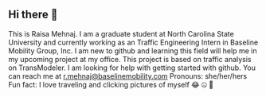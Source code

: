 ## Hi there 👋
This is Raisa Mehnaj. I am a graduate student at North Carolina State University and currently working as an Traffic Engineering Intern in Baseline Mobility Group, Inc. 
I am new to github and learning this field will help me in my upcoming project at my office. This project is based on traffic analysis on TransModeler. I am looking for help with getting started with github. 
You can reach me at r.mehnaj@baselinemobility.com
Pronouns: she/her/hers
Fun fact: I love traveling and clicking pictures of myself 😂 🤐 🫥
<!--
**mehnaj-raisa/mehnaj-raisa** is a ✨ _special_ ✨ repository because its `README.md` (this file) appears on your GitHub profile.

Here are some ideas to get you started:

- 🔭 I’m currently working on ...
- 🌱 I’m currently learning ...
- 👯 I’m looking to collaborate on ...
- 🤔 I’m looking for help with ...
- 💬 Ask me about ...
- 📫 How to reach me: ...
- 😄 Pronouns: ...
- ⚡ Fun fact: ...
-->
